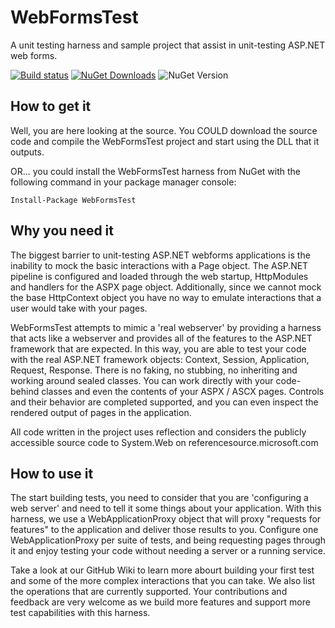 # WebFormsTest
A unit testing harness and sample project that assist in unit-testing ASP.NET web forms.

[![Build status](https://ci.appveyor.com/api/projects/status/snidwpdkgswcib21/branch/master?svg=true)](https://ci.appveyor.com/project/csharpfritz/webformstest)
[![NuGet Downloads](https://img.shields.io/nuget/dt/WebFormsTest.svg)](https://www.nuget.org/packages/WebFormsTest)
![NuGet Version](https://img.shields.io/nuget/v/WebFormsTest.svg)

## How to get it

Well, you are here looking at the source.  You COULD download the source code and compile the WebFormsTest project and start using the DLL that it outputs.

OR...  you could install the WebFormsTest harness from NuGet with the following command in your package manager console:

	Install-Package WebFormsTest
	
## Why you need it

The biggest barrier to unit-testing ASP.NET webforms applications is the inability to mock the basic interactions with a Page object.  The ASP.NET pipeline is configured and loaded through the web startup, HttpModules and handlers for the ASPX page object.  Additionally, since we cannot mock the base HttpContext object you have no way to emulate interactions that a user would take with your pages.

WebFormsTest attempts to mimic a 'real webserver' by providing a harness that acts like a webserver and provides all of the features to the ASP.NET framework that are expected.  In this way, you are able to test your code with the real ASP.NET framework objects: Context, Session, Application, Request, Response.  There is no faking, no stubbing, no inheriting and working around sealed classes.  You can work directly with your code-behind classes and even the contents of your ASPX / ASCX pages.  Controls and their behavior are completed supported, and you can even inspect the rendered output of pages in the application. 

All code written in the project uses reflection and considers the publicly accessible source code to System.Web on referencesource.microsoft.com

## How to use it

The start building tests, you need to consider that you are 'configuring a web server' and need to tell it some things about your application.  With this harness, we use a WebApplicationProxy object that will proxy "requests for features" to the application and deliver those results to you.  Configure one WebApplicationProxy per suite of tests, and being requesting pages through it and enjoy testing your code without needing a server or a running service.

Take a look at our GitHub Wiki to learn more abourt building your first test and some of the more complex interactions that you can take.  We also list the operations that are currently supported.  Your contributions and feedback are very welcome as we build more features and support more test capabilities with this harness.

